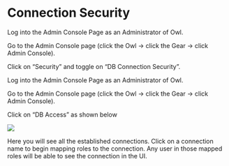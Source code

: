 # Connection Security

Log into the Admin Console Page as an Administrator of Owl.

Go to the Admin Console page (click the Owl -> click the Gear -> click Admin Console).

Click on “Security” and toggle on “DB Connection Security”. &#x20;

Log into the Admin Console Page as an Administrator of Owl.

Go to the Admin Console page (click the Owl -> click the Gear -> click Admin Console).

Click on “DB Access” as shown below

![](https://lh6.googleusercontent.com/evhM3O7A\_MZGhGUrSWXlwRH-CMl1-VC9EJoC\_W1irjUquQSg\_3LeuMFFUAFZ5lWHesQo-6Ulq7wMdM9B-lWzE6lYZEqEl5T47WXG\_mNKpBCi4V5gpsSAPT3C2xNkrBbRO9dv07\_t)

Here you will see all the established connections. Click on a connection name to begin mapping roles to the connection. Any user in those mapped roles will be able to see the connection in the UI.
